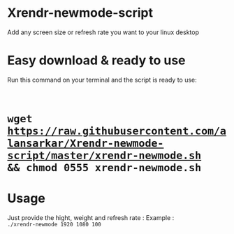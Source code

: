 # Xrendr-newmode-script
Add any screen size or refresh rate  you want to your linux desktop

# Easy download & ready to use 
Run this command on your terminal and the script is ready to use: <br>
# <code> wget https://raw.githubusercontent.com/alansarkar/Xrendr-newmode-script/master/xrendr-newmode.sh  && chmod 0555  xrendr-newmode.sh </code>

# Usage 
Just provide the hight, weight and refresh rate :
Example :
<code> ./xrendr-newmode 1920 1080 100 </code>
